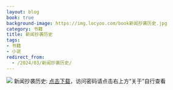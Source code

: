 ```yaml
---
layout: blog
book: true
background-image: https://img.locyoo.com/book新闻抄袭历史.jpg
category: 书籍
title: 新闻抄袭历史
tags:
- 书籍
- 小说
redirect_from:
  - /2024/03/新闻抄袭历史/
---
```

![](https://img.locyoo.com/book新闻抄袭历史.jpg)
新闻抄袭历史: <a name = "ref1" href="https://url18.ctfile.com/f/50983618-1337384801-4bcf1a?p=3619">点击下载</a>，访问密码请点击右上方“关于”自行查看